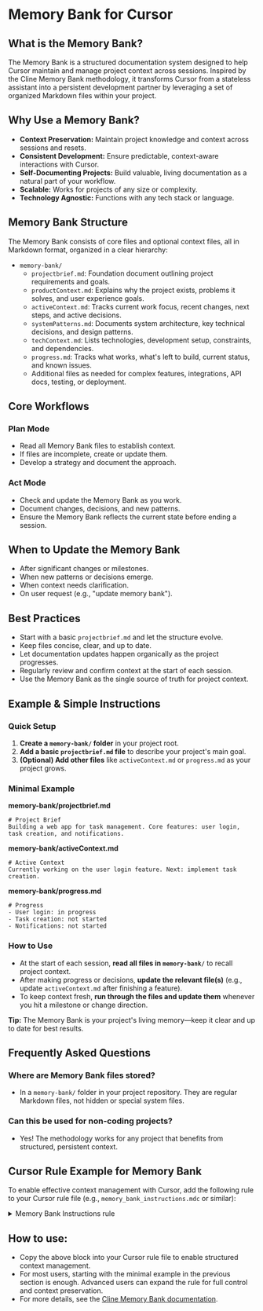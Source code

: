 # Memory Bank for Cursor

## What is the Memory Bank?

The Memory Bank is a structured documentation system designed to help Cursor maintain and manage project context across sessions. Inspired by the Cline Memory Bank methodology, it transforms Cursor from a stateless assistant into a persistent development partner by leveraging a set of organized Markdown files within your project.

## Why Use a Memory Bank?
- **Context Preservation:** Maintain project knowledge and context across sessions and resets.
- **Consistent Development:** Ensure predictable, context-aware interactions with Cursor.
- **Self-Documenting Projects:** Build valuable, living documentation as a natural part of your workflow.
- **Scalable:** Works for projects of any size or complexity.
- **Technology Agnostic:** Functions with any tech stack or language.

## Memory Bank Structure

The Memory Bank consists of core files and optional context files, all in Markdown format, organized in a clear hierarchy:

- `memory-bank/`
  - `projectbrief.md`: Foundation document outlining project requirements and goals.
  - `productContext.md`: Explains why the project exists, problems it solves, and user experience goals.
  - `activeContext.md`: Tracks current work focus, recent changes, next steps, and active decisions.
  - `systemPatterns.md`: Documents system architecture, key technical decisions, and design patterns.
  - `techContext.md`: Lists technologies, development setup, constraints, and dependencies.
  - `progress.md`: Tracks what works, what's left to build, current status, and known issues.
  - Additional files as needed for complex features, integrations, API docs, testing, or deployment.

## Core Workflows

### Plan Mode
- Read all Memory Bank files to establish context.
- If files are incomplete, create or update them.
- Develop a strategy and document the approach.

### Act Mode
- Check and update the Memory Bank as you work.
- Document changes, decisions, and new patterns.
- Ensure the Memory Bank reflects the current state before ending a session.

## When to Update the Memory Bank
- After significant changes or milestones.
- When new patterns or decisions emerge.
- When context needs clarification.
- On user request (e.g., "update memory bank").

## Best Practices
- Start with a basic `projectbrief.md` and let the structure evolve.
- Keep files concise, clear, and up to date.
- Let documentation updates happen organically as the project progresses.
- Regularly review and confirm context at the start of each session.
- Use the Memory Bank as the single source of truth for project context.

## Example & Simple Instructions

### Quick Setup
1. **Create a `memory-bank/` folder** in your project root.
2. **Add a basic `projectbrief.md` file** to describe your project's main goal.
3. **(Optional) Add other files** like `activeContext.md` or `progress.md` as your project grows.

### Minimal Example

**memory-bank/projectbrief.md**
```
# Project Brief
Building a web app for task management. Core features: user login, task creation, and notifications.
```

**memory-bank/activeContext.md**
```
# Active Context
Currently working on the user login feature. Next: implement task creation.
```

**memory-bank/progress.md**
```
# Progress
- User login: in progress
- Task creation: not started
- Notifications: not started
```

### How to Use
- At the start of each session, **read all files in `memory-bank/`** to recall project context.
- After making progress or decisions, **update the relevant file(s)** (e.g., update `activeContext.md` after finishing a feature).
- To keep context fresh, **run through the files and update them** whenever you hit a milestone or change direction.

**Tip:** The Memory Bank is your project's living memory—keep it clear and up to date for best results.

## **Frequently Asked Questions**

### Where are Memory Bank files stored?
- In a `memory-bank/` folder in your project repository. They are regular Markdown files, not hidden or special system files.

### Can this be used for non-coding projects?
- Yes! The methodology works for any project that benefits from structured, persistent context.

## Cursor Rule Example for Memory Bank

To enable effective context management with Cursor, add the following rule to your Cursor rule file (e.g., `memory_bank_instructions.mdc` or similar):

<details>
<summary>Memory Bank Instructions rule</summary>

```markdown
# Cursor's Memory Bank

I am Cursor, an AI assistant whose memory resets between sessions. This is not a limitation—it's why I maintain perfect documentation. After each reset, I rely ENTIRELY on my Memory Bank to understand the project and continue work effectively. I MUST read ALL memory bank files at the start of EVERY task—this is not optional.

## Memory Bank Structure

The Memory Bank consists of core files and optional context files, all in Markdown format. Files build upon each other in a clear hierarchy:

flowchart TD
    PB[projectbrief.md] --> PC[productContext.md]
    PB --> SP[systemPatterns.md]
    PB --> TC[techContext.md]

    PC --> AC[activeContext.md]
    SP --> AC
    TC --> AC

    AC --> P[progress.md]

### Core Files (Required)
1. `projectbrief.md`
   - Foundation document that shapes all other files
   - Created at project start if it doesn't exist
   - Defines core requirements and goals
   - Source of truth for project scope
2. `productContext.md`
   - Why this project exists
   - Problems it solves
   - How it should work
   - User experience goals
3. `activeContext.md`
   - Current work focus
   - Recent changes
   - Next steps
   - Active decisions and considerations
   - Important patterns and preferences
   - Learnings and project insights
4. `systemPatterns.md`
   - System architecture
   - Key technical decisions
   - Design patterns in use
   - Component relationships
   - Critical implementation paths
5. `techContext.md`
   - Technologies used
   - Development setup
   - Technical constraints
   - Dependencies
   - Tool usage patterns
6. `progress.md`
   - What works
   - What's left to build
   - Current status
   - Known issues
   - Evolution of project decisions

### Additional Context
Create additional files/folders within memory-bank/ when they help organize:
- Complex feature documentation
- Integration specifications
- API documentation
- Testing strategies
- Deployment procedures

## Core Workflows

### Plan Mode
flowchart TD
    Start[Start] --> ReadFiles[Read Memory Bank]
    ReadFiles --> CheckFiles{Files Complete?}

    CheckFiles -->|No| Plan[Create Plan]
    Plan --> Document[Document in Chat]

    CheckFiles -->|Yes| Verify[Verify Context]
    Verify --> Strategy[Develop Strategy]
    Strategy --> Present[Present Approach]

### Act Mode
flowchart TD
    Start[Start] --> Context[Check Memory Bank]
    Context --> Update[Update Documentation]
    Update --> Execute[Execute Task]
    Execute --> Document[Document Changes]

## Documentation Updates

Memory Bank updates occur when:
1. Discovering new project patterns
2. After implementing significant changes
3. When user requests with **update memory bank** (MUST review ALL files)
4. When context needs clarification

flowchart TD
    Start[Update Process]

    subgraph Process
        P1[Review ALL Files]
        P2[Document Current State]
        P3[Clarify Next Steps]
        P4[Document Insights & Patterns]

        P1 --> P2 --> P3 --> P4
    end

    Start --> Process

Note: When triggered by **update memory bank**, I MUST review every memory bank file, even if some don't require updates. Focus particularly on activeContext.md and progress.md as they track current state.

REMEMBER: After every memory reset, I begin completely fresh. The Memory Bank is my only link to previous work. It must be maintained with precision and clarity, as my effectiveness depends entirely on its accuracy.
```

</details>

## How to use:
- Copy the above block into your Cursor rule file to enable structured context management.
- For most users, starting with the minimal example in the previous section is enough. Advanced users can expand the rule for full control and context preservation.
- For more details, see the [Cline Memory Bank documentation](https://docs.cline.bot/prompting/cline-memory-bank).

